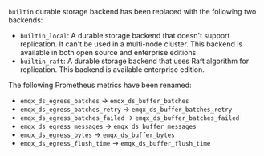 `builtin` durable storage backend has been replaced with the following two backends:

- `builtin_local`: A durable storage backend that doesn't support replication.
   It can't be used in a multi-node cluster.
   This backend is available in both open source and enterprise editions.
- `builtin_raft`: A durable storage backend that uses Raft algorithm for replication.
   This backend is available enterprise edition.

The following Prometheus metrics have been renamed:

- `emqx_ds_egress_batches` -> `emqx_ds_buffer_batches`
- `emqx_ds_egress_batches_retry` -> `emqx_ds_buffer_batches_retry`
- `emqx_ds_egress_batches_failed` -> `emqx_ds_buffer_batches_failed`
- `emqx_ds_egress_messages` -> `emqx_ds_buffer_messages`
- `emqx_ds_egress_bytes` -> `emqx_ds_buffer_bytes`
- `emqx_ds_egress_flush_time` -> `emqx_ds_buffer_flush_time`
